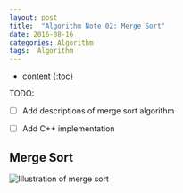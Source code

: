 ```yaml
---
layout: post
title:  "Algorithm Note 02: Merge Sort"
date: 2016-08-16
categories: Algorithm
tags:  Algorithm
---
```


* content
{:toc}

TODO: 

- [ ] Add descriptions of merge sort algorithm
- [ ] Add C++ implementation


## Merge Sort

![Illustration of merge sort]({{baseurl}}/images/Merge-sort-example-300px.gif)
